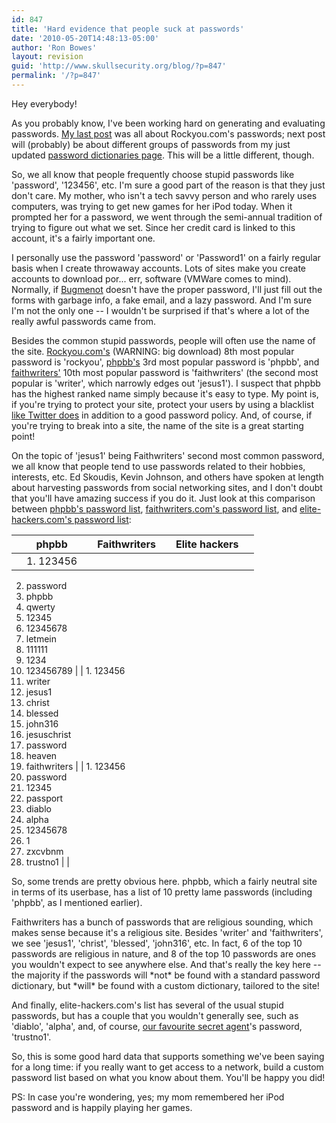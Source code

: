 ```yaml
---
id: 847
title: 'Hard evidence that people suck at passwords'
date: '2010-05-20T14:48:13-05:00'
author: 'Ron Bowes'
layout: revision
guid: 'http://www.skullsecurity.org/blog/?p=847'
permalink: '/?p=847'
---
```


Hey everybody!

As you probably know, I've been working hard on generating and evaluating passwords. [My last post](http://www.skullsecurity.org/blog/?p=516) was all about Rockyou.com's passwords; next post will (probably) be about different groups of passwords from my just updated [password dictionaries page](http://www.skullsecurity.org/wiki/index.php/Passwords). This will be a little different, though.  
  
So, we all know that people frequently choose stupid passwords like 'password', '123456', etc. I'm sure a good part of the reason is that they just don't care. My mother, who isn't a tech savvy person and who rarely uses computers, was trying to get new games for her iPod today. When it prompted her for a password, we went through the semi-annual tradition of trying to figure out what we set. Since her credit card is linked to this account, it's a fairly important one.

I personally use the password 'password' or 'Password1' on a fairly regular basis when I create throwaway accounts. Lots of sites make you create accounts to download por... err, software (VMWare comes to mind). Normally, if [Bugmenot](http://www.bugmenot.com/) doesn't have the proper password, I'll just fill out the forms with garbage info, a fake email, and a lazy password. And I'm sure I'm not the only one -- I wouldn't be surprised if that's where a lot of the really awful passwords came from.

Besides the common stupid passwords, people will often use the name of the site. [Rockyou.com's](http://downloads.skullsecurity.org/passwords/rockyou-withcount.txt) (WARNING: big download) 8th most popular password is 'rockyou', [phpbb's](http://downloads.skullsecurity.org/passwords/phpbb-withcount.txt) 3rd most popular password is 'phpbb', and [faithwriters'](http://downloads.skullsecurity.org/passwords/faithwriters-withcount.txt) 10th most popular password is 'faithwriters' (the second most popular is 'writer', which narrowly edges out 'jesus1'). I suspect that phpbb has the highest ranked name simply because it's easy to type. My point is, if you're trying to protect your site, protect your users by using a blacklist [like Twitter does](http://downloads.skullsecurity.org/passwords/twitter-banned.txt) in addition to a good password policy. And, of course, if you're trying to break into a site, the name of the site is a great starting point!

On the topic of 'jesus1' being Faithwriters' second most common password, we all know that people tend to use passwords related to their hobbies, interests, etc. Ed Skoudis, Kevin Johnson, and others have spoken at length about harvesting passwords from social networking sites, and I don't doubt that you'll have amazing success if you do it. Just look at this comparison between [phpbb's password list](http://downloads.skullsecurity.org/passwords/phpbb-withcount.txt), [faithwriters.com's password list](http://downloads.skullsecurity.org/passwords/faithwriters-withcount.txt), and [elite-hackers.com's password list](http://downloads.skullsecurity.org/passwords/elitehacker-withcount.txt):

|  | **phpbb** |  | **Faithwriters** |  | **Elite hackers** |  |
|---|-----------|---|------------------|---|-------------------|---|
|  | 1. 123456
2. password
3. phpbb
4. qwerty
5. 12345
6. 12345678
7. letmein
8. 111111
9. 1234
10. 123456789 |  | 1. 123456
2. writer
3. jesus1
4. christ
5. blessed
6. john316
7. jesuschrist
8. password
9. heaven
10. faithwriters |  | 1. 123456
2. password
3. 12345
4. passport
5. diablo
6. alpha
7. 12345678
8. 1
9. zxcvbnm
10. trustno1 |  |

So, some trends are pretty obvious here. phpbb, which a fairly neutral site in terms of its userbase, has a list of 10 pretty lame passwords (including 'phpbb', as I mentioned earlier).

Faithwriters has a bunch of passwords that are religious sounding, which makes sense because it's a religious site. Besides 'writer' and 'faithwriters', we see 'jesus1', 'christ', 'blessed', 'john316', etc. In fact, 6 of the top 10 passwords are religious in nature, and 8 of the top 10 passwords are ones you wouldn't expect to see anywhere else. And that's really the key here -- the majority if the passwords will \*not\* be found with a standard password dictionary, but \*will\* be found with a custom dictionary, tailored to the site!

And finally, elite-hackers.com's list has several of the usual stupid passwords, but has a couple that you wouldn't generally see, such as 'diablo', 'alpha', and, of course, [our favourite secret agent](http://en.wikipedia.org/wiki/Fox_Mulder)'s password, 'trustno1'.

So, this is some good hard data that supports something we've been saying for a long time: if you really want to get access to a network, build a custom password list based on what you know about them. You'll be happy you did!

PS: In case you're wondering, yes; my mom remembered her iPod password and is happily playing her games.